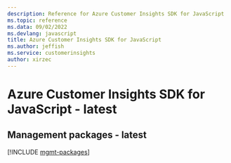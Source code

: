 ```yaml
---
description: Reference for Azure Customer Insights SDK for JavaScript
ms.topic: reference
ms.data: 09/02/2022
ms.devlang: javascript
title: Azure Customer Insights SDK for JavaScript
ms.author: jeffish
ms.service: customerinsights
author: xirzec
---
```

# Azure Customer Insights SDK for JavaScript - latest

## Management packages - latest
[!INCLUDE [mgmt-packages](customer-insights-mgmt-index.md)]